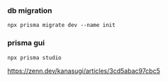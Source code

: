 ### db migration
```npx prisma migrate dev --name init```

### prisma gui
```npx prisma studio```

https://zenn.dev/kanasugi/articles/3cd5abac97cbc5